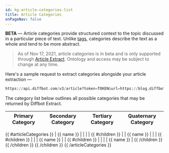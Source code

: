 ```yaml
---
id: kg-article-categories-list
title: Article Categories
onPageNav: false
---
```


**BETA** — Article categories provide structured context to the topic discussed in a particular piece of text. Unlike [tags](kg-ont-article#tags), categories describe the text as a whole and tend to be more abstract. 

> As of Nov 17, 2021, article categories is in beta and is only supported through [Article Extract](api-intro-article). Ontology and access may be subject to change at any time.

Here's a sample request to extract categories alongside your article extraction —


```python
https://api.diffbot.com/v3/article?token=TOKEN&url=https://blog.diffbot.com/a-less-biased-way-to-discern-media-bias-using-knowledge-graph-enhanced-ai/&naturalLanguage=categories
```

The category list below outlines all possible categories that may be returned by Diffbot Extract.

| Primary Category    | Secondary Category | Tertiary Category                   |  Quaternary Category |
| ------------------- | ------------------ | ----------------------------------- | ---- |
{{ #articleCategories }}
|  {{ name }}         |                   |   |  |
{{ #children }}
|          |  {{ name }}                 |  |  |
{{ #children }}
|          |                  | {{ name }}  |  |
{{ #children }}
|          |                  |   | {{ name }} |
{{ /children }}
{{ /children }}
{{ /children }}
{{ /articleCategories }}


<style>
/* Hides the Right-Hand Secondary Nav for a Full Width Industry Table */
.onPageNav {
    display: none;
}
/* Hides the Unnecessary Prev/Next Buttons for this Reference Doc */
.docs-prevnext {
    display: none;
}
</style>